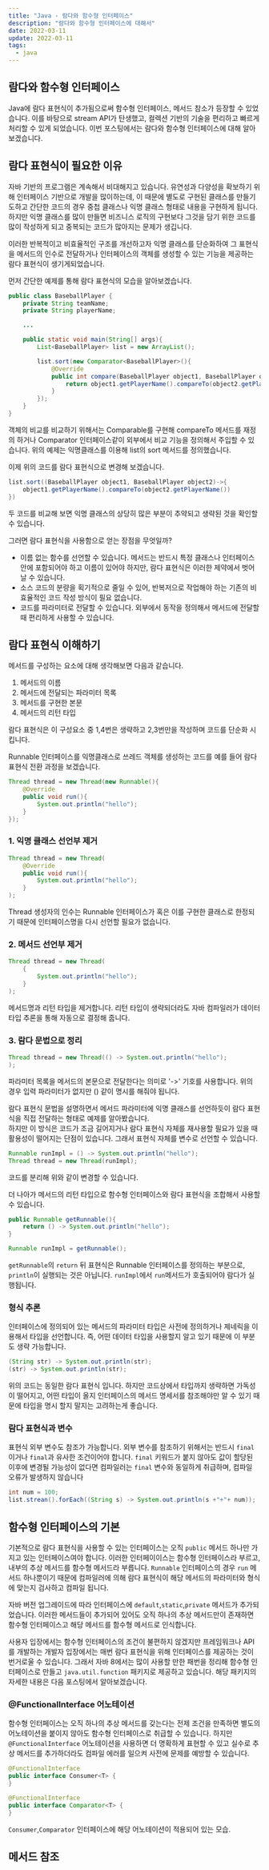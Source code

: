 ```yaml
---
title: "Java - 람다와 함수형 인터페이스"
description: "람다와 함수형 인터페이스에 대해서"
date: 2022-03-11
update: 2022-03-11
tags:
  - java
---
```


## 람다와 함수형 인터페이스

Java에 람다 표현식이 추가됨으로써 함수형 인터페이스, 메서드 참소가 등장할 수 있었습니다. 이를 바탕으로 stream API가 탄생했고, 컬렉션 기반의 기술을 편리하고 빠르게 처리할 수 있게 되었습니다. 이번 포스팅에서는 람다와 함수형 인터페이스에 대해 알아보겠습니다.

## 람다 표현식이 필요한 이유

자바 기반의 프로그램은 계속해서 비대해지고 있습니다. 유연성과 다양성을 확보하기 위해 인터페이스 기반으로 개발을 많이하는데, 이 때문에 별도로 구현된 클래스를 만들기도하고 간단한 코드의 경우 중첩 클래스나 익명 클래스 형태로 내용을 구현하게 됩니다. 하지만 익명 클래스를 많이 만들면 비즈니스 로직의 구현보다 그것을 담기 위한 코드를 많이 작성하게 되고 중복되는 코드가 많아지는 문제가 생깁니다.

이러한 반복적이고 비효율적인 구조를 개선하고자 익명 클래스를 단순화하여 그 표현식을 메서드의 인수로 전달하거나 인터페이스의 객체를 생성할 수 있는 기능을 제공하는 람다 표현식이 생기게되었습니다.

먼저 간단한 예제를 통해 람다 표현식의 모습을 알아보겠습니다.

```java
public class BaseballPlayer {
    private String teamName;
    private String playerName;

    ...

    public static void main(String[] args){
        List<BaseballPlayer> list = new ArrayList();

        list.sort(new Comparator<BaseballPlayer>(){
            @Override
            public int compare(BaseballPlayer object1, BaseballPlayer object2){
                return object1.getPlayerName().compareTo(object2.getPlayerName());
            }
        });
    }
}
```

객체의 비교를 비교하기 위해서는 Comparable를 구현해 compareTo 메서드를 재정의 하거나 Comparator 인터페이스같이 외부에서 비교 기능을 정의해서 주입할 수 있습니다. 위의 예제는 익명클래스를 이용해 list의 sort 메서드를 정의했습니다.

이제 위의 코드를 람다 표현식으로 변경해 보겠습니다.

```java
list.sort((BaseballPlayer object1, BaseballPlayer object2)->{
    object1.getPlayerName().compareTo(object2.getPlayerName())
})
```

두 코드를 비교해 보면 익명 클래스의 상당히 많은 부분이 추약되고 생략된 것을 확인할 수 있습니다.

그러면 람다 표현식을 사용함으로 얻는 장점을 무엇일까?

- 이름 없는 함수를 선언할 수 있습니다. 메서드는 반드시 특정 클래스나 인터페이스 안에 포함되어야 하고 이름이 있어야 하지만, 람다 표현식은 이러한 제약에서 벗어날 수 있습니다.
- 소스 코드의 분량을 획기적으로 줄일 수 있어, 반복저으로 작업해야 하는 기존의 비효율적인 코드 작성 방식이 필요 없습니다.
- 코드를 파라미터로 전달할 수 있습니다. 외부에서 동작을 정의해서 메서드에 전달할 때 편리하게 사용할 수 있습니다.

## 람다 표현식 이해하기

메서드를 구성하는 요소에 대해 생각해보면 다음과 같습니다.

1. 메서드의 이름
2. 메서드에 전달되는 파라미터 목록
3. 메서드를 구현한 본문
4. 메서드의 리턴 타입

람다 표현식은 이 구성요소 중 1,4번은 생략하고 2,3번만을 작성하며 코드를 단순화 시킵니다.

Runnable 인터페이스를 익명클래스로 쓰레드 객체를 생성하는 코드를 예를 들어 람다 표현식 전환 과정을 보겠습니다.

```java
Thread thread = new Thread(new Runnable(){
    @Override
    public void run(){
        System.out.println("hello");
    }
});
```

### 1. 익명 클래스 선언부 제거

```java
Thread thread = new Thread(
    @Override
    public void run(){
        System.out.println("hello");
    }
);
```

Thread 생성자의 인수는 Runnable 인터페이스가 혹은 이를 구현한 클래스로 한정되기 때문에 인터페이스명을 다시 선언할 필요가 없습니다.

### 2. 메서드 선언부 제거

```java
Thread thread = new Thread(
    {
        System.out.println("hello");
    }
);
```

메서드명과 리턴 타입을 제거합니다. 리턴 타입이 생략되더라도 자바 컴파일러가 데이터 타입 추론을 통해 자동으로 결정해 줍니다.

### 3. 람다 문법으로 정리

```java
Thread thread = new Thread(() -> System.out.println("hello");
);
```

파라미터 목록을 메서드의 본문으로 전달한다는 의미로 '->' 기호를 사용합니다. 위의 경우 입력 파라미터가 없지만 () 같이 명시를 해줘야 됩니다.

람다 표현식 문법을 설명하면서 메서드 파라미터에 익명 클래스를 선언하듯이 람다 표현식을 직접 전달하는 형태로 예제를 알아봤습니다.\
하지만 이 방식은 코드가 조금 길어지거나 람다 표현식 자체를 재사용할 필요가 있을 때 활용성이 떨어지는 단점이 있습니다. 그래서 표현식 자체를 변수로 선언할 수 있습니다.

```java
Runnable runImpl = () -> System.out.println("hello");
Thread thread = new Thread(runImpl);
```

코드를 분리해 위와 같이 변경할 수 있습니다.

더 나아가 메서드의 리턴 타입으로 함수형 인터페이스와 람다 표현식을 조합해서 사용할 수 있습니다.

```java
public Runnable getRunnable(){
    return () -> System.out.println("hello");
}

Runnable runImpl = getRunnable();
```

`getRunnable`의 `return` 뒤 표현식은 Runnable 인터페이스를 정의하는 부분으로, `println`이 실행되는 것은 아닙니다.
`runImpl`에서 `run`메서드가 호출되어야 람다가 실행됩니다.

### 형식 추론

인터페이스에 정의되어 있는 메서드의 파라미터 타입은 사전에 정의하거나 제네릭을 이용해서 타입을 선언합니다. 즉, 어떤 데이터 타입을 사용할지 알고 있기 때문에 이 부분도 생략 가능합니다.

```java
(String str) -> System.out.println(str);
(str) -> System.out.println(str);
```

위의 코드는 동일한 람다 표현식 입니다.
하지만 코드상에서 타입까지 생략하면 가독성이 떨어지고, 어떤 타입이 올지 인터페이스의 메서드 명세서를 참조해야만 알 수 있기 때문에 타입을 명시 할지 말지는 고려하는게 좋습니다.

### 람다 표현식과 변수

표현식 외부 변수도 참조가 가능합니다. 외부 변수를 참조하기 위해서는 반드시 `final` 이거나 `final`과 유사한 조건이어야 합니다. `final` 키워드가 붙지 않아도 값이 할당된 이후에 변경될 가능성이 없다면 컴파일러는 `final` 변수와 동일하게 취급하며, 컴파일 오류가 발생하지 않습니다

```java
int num = 100;
list.strean().forEach((String s) -> System.out.println(s +"+"+ num));
```

## 함수형 인터페이스의 기본

기본적으로 람다 표현식을 사용할 수 있는 인터페이스는 오직 `public` 메서드 하나만 가지고 있는 인터페이스여야 합니다. 이러한 인터페이이스는 함수형 인터페이스라 부르고, 내부의 추상 메서드를 함수형 메서드라 부릅니다. `Runnable` 인터페이스의 경우 `run` 메서드 하나뿐이기 때문에 컴파일러에 의해 람다 표현식이 해당 메서드의 파라미터와 형식에 맞는지 검사하고 컴파일 됩니다.

자바 버전 업그레이드에 따라 인터페이스에 `default`,`static`,`private` 메서드가 추가되었습니다. 이러한 메서드들이 추가되어 있어도 오직 하나의 추상 메서드만이 존재하면 함수형 인터페이스고 해당 메서드를 함수형 메서드로 인식합니다.

사용자 입장에서는 함수형 인터페이스의 조건이 불편하지 않겠지만 프레임워크나 API를 개발하는 개발자 입장에서는 매번 람다 표현식을 위해 인터페이스를 제공하는 것이 번거로울 수 있습니다. 그래서 자바 8에서는 많이 사용할 만한 패번을 정리해 함수형 인터페이스로 만들고 `java.util.function` 패키지로 제공하고 있습니다. 해당 패키지의 자세한 내용은 다음 포스팅에서 알아보겠습니다.

### @FunctionalInterface 어노테이션

함수형 인터페이스는 오직 하나의 추상 메서드를 갖는다는 전제 조건을 만족하면 별도의 어노테이션을 붙이지 않아도 함수형 인터페이스로 취급할 수 있습니다. 하지만 `@FunctionalInterface` 어노테이션을 사용하면 더 명확하게 표현할 수 있고 실수로 추상 메서드를 추가하더라도 컴파일 에러를 일으켜 사전에 문제를 예방할 수 있습니다.

```java
@FunctionalInterface
public interface Consumer<T> {
}

@FunctionalInterface
public interface Comparator<T> {
}
```

`Consumer`,`Comparator` 인터페이스에 해당 어노테이션이 적용되어 있는 모습.

## 메서드 참조
